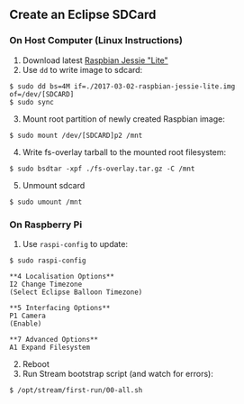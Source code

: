 ## Create an Eclipse SDCard

### On Host Computer (Linux Instructions)
1. Download latest [Raspbian Jessie "Lite"](https://www.raspberrypi.org/downloads/raspbian/)
2. Use `dd` to write image to sdcard:
  ```
  $ sudo dd bs=4M if=./2017-03-02-raspbian-jessie-lite.img of=/dev/[SDCARD]
  $ sudo sync
  ```
3. Mount root partition of newly created Raspbian image:
  ```
  $ sudo mount /dev/[SDCARD]p2 /mnt
  ```
4. Write fs-overlay tarball to the mounted root filesystem:
  ```
  $ sudo bsdtar -xpf ./fs-overlay.tar.gz -C /mnt
  ```
5. Unmount sdcard
  ```
  $ sudo umount /mnt
  ```

### On Raspberry Pi
1. Use `raspi-config` to update:
  ```
  $ sudo raspi-config
  ```
	
  ```
  **4 Localisation Options**
  I2 Change Timezone
  (Select Eclipse Balloon Timezone)

  **5 Interfacing Options**
  P1 Camera
  (Enable)

  **7 Advanced Options**
  A1 Expand Filesystem
  ```

2. Reboot
3. Run Stream bootstrap script (and watch for errors):
  ```
  $ /opt/stream/first-run/00-all.sh
  ```

